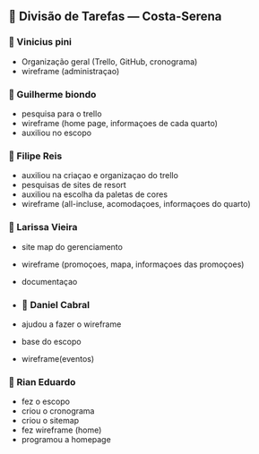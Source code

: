 ## 👤 Divisão de Tarefas — Costa-Serena

### 🔹 Vinicius pini
- Organização geral (Trello, GitHub, cronograma)
- wireframe (administraçao)


### 🔹 Guilherme biondo 
- pesquisa para o trello
- wireframe (home page, informaçoes de cada quarto)
- auxiliou no escopo

### 🔹 Filipe Reis 
- auxiliou na criaçao e organizaçao do trello
- pesquisas de sites de resort
- auxiliou na escolha da paletas de cores
- wireframe (all-incluse, acomodaçoes, informaçoes do quarto)

### 🔹 Larissa Vieira
- site map do gerenciamento
- wireframe (promoçoes, mapa, informaçoes das promoçoes)
- documentaçao
  
- ### 🔹 Daniel Cabral
- ajudou a fazer o wireframe
- base do escopo
- wireframe(eventos)

### 🔹 Rian Eduardo
- fez o escopo
- criou o cronograma
- criou o sitemap
- fez wireframe (home)
- programou a homepage
